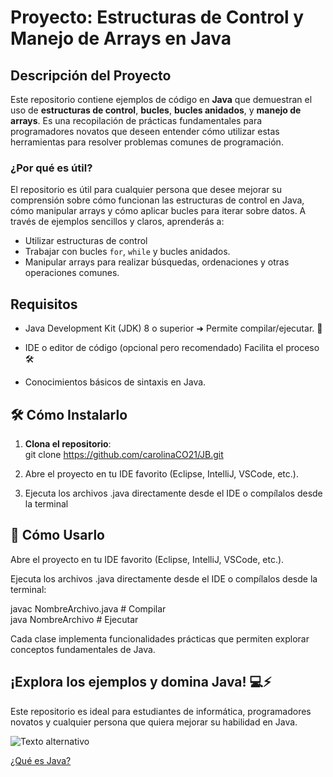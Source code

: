 # Proyecto: **Estructuras de Control y Manejo de Arrays en Java**

## Descripción del Proyecto

Este repositorio contiene ejemplos de código en **Java** que demuestran el uso de **estructuras de control**, **bucles**, **bucles anidados**, y **manejo de arrays**. Es una recopilación de prácticas fundamentales para programadores novatos que deseen entender cómo utilizar estas herramientas para resolver problemas comunes de programación.

### ¿Por qué es útil?

El repositorio es útil para cualquier persona que desee mejorar su comprensión sobre cómo funcionan las estructuras de control en Java, cómo manipular arrays y cómo aplicar bucles para iterar sobre datos. A través de ejemplos sencillos y claros, aprenderás a:
- Utilizar estructuras de control 
- Trabajar con bucles `for`, `while` y bucles anidados.
- Manipular arrays para realizar búsquedas, ordenaciones y otras operaciones comunes.

## Requisitos
- Java Development Kit (JDK) 8 o superior ➜ Permite compilar/ejecutar. 🔧

- IDE o editor de código (opcional pero recomendado) Facilita el proceso  🛠️

- Conocimientos básicos de sintaxis en Java.

## 🛠️ Cómo Instalarlo  
1. **Clona el repositorio**:  
   git clone https://github.com/carolinaCO21/JB.git

2. Abre el proyecto en tu IDE favorito (Eclipse, IntelliJ, VSCode, etc.).

3. Ejecuta los archivos .java directamente desde el IDE o compílalos desde la terminal

## 🚀 Cómo Usarlo

Abre el proyecto en tu IDE favorito (Eclipse, IntelliJ, VSCode, etc.).

Ejecuta los archivos .java directamente desde el IDE o compílalos desde la terminal:

javac NombreArchivo.java  # Compilar  
java NombreArchivo        # Ejecutar  

Cada clase implementa funcionalidades prácticas que permiten explorar conceptos fundamentales de Java.

## ¡Explora los ejemplos y domina Java! 💻⚡

Este repositorio es ideal para estudiantes de informática, programadores novatos y cualquier persona que quiera mejorar su habilidad en Java.

![Texto alternativo](https://www.manualweb.net/img/logos/java.png)

[¿Qué es Java?](https://www.youtube.com/watch?v=crBLydQRUsk)
